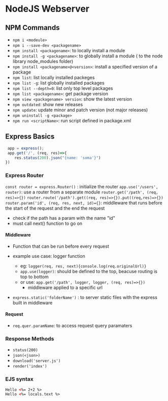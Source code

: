 # NodeJS Webserver

## NPM Commands
- `npm i <modeule>`
- `npm i --save-dev <packagename>`
- `npm install <packagename>`: to locally install a module
- `npm install -g <packagename>`: to globally install a module  ( to the node library node_modules folder)
- `npm install <packagename>@<version>`: install a specified version of a package
- `npm list`: list locally installed packeges
- `npm list -g`: list globally installed packages
- `npm list --depth=0`: list only top level packages
- `npm list <packagename>`: get package version
- `npm view <packagename> version`: show the latest version
- `npm outdated`: show new releases
- `npm update`: update minor and patch version (not major releases)
- `npm uninstall -g <package>`
- `npm run <scriptName>`: run script defined in package.xml


## Express Basics
```js
 app = express();
 app.get('/', (req, res)=>{
    res.status(200).json("{name: 'soma'}")
})
```


### Express Router

`const router = express.Router()` : initialize the router
`app.use('/users', router)`: use a router from a separate module 
`router.get('/path', (req, res)=>{})`
`router.route('/path').get((req, res)=>{}).put((req,res)=>{})`
`router.param('id', (req, res, next, id)={}`: middleware that runs before the start of the request and the end the request
- check if the path has a param with the name "id"
- must call next() function to go on

#### Middleware
- Function that can be run before every request
- example use case: logger function
    - eg: `logger(req, res, next){console.log(req.originalUrl)}`
    - `app.use(logger)`: should be defined to the top, beacuse routing is top to bottom
    - or use: `app.get('/path', logger, logger, (req, res)=>{})`
        - middleware applied to a specific url
    
- `express.static('folderName')` : to server static files with the express built in middleware

#### Request
- `req.quer.paramName`: to access request query paramaters

### Response Methods
- `status(200)`
- `json(<json>)`
- `download('server.js')`
- `render('index')`

### EJS syntax
```html
Hello <%= 2+2 %>
Hello <%= locals.text %>
```